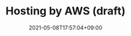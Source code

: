 ---
title: "Hosting by AWS (draft)"
date: 2021-05-08T17:57:04+09:00
#draft: true
categories: [Blogging, aws]
tags: [blog, aws]
weight: 3
---